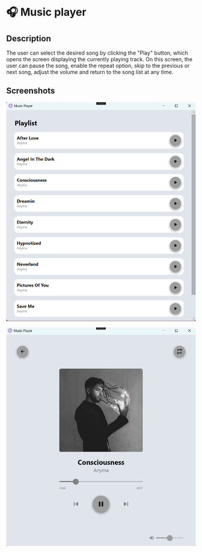 # 🎧 Music player
## Description
The user can select the desired song by clicking the "Play" button, which opens the screen displaying the currently playing track. On this screen, the user can pause the song, enable the repeat option, skip to the previous or next song, adjust the volume and return to the song list at any time.

## Screenshots
![screenshot](Screenshots/picture1.png)

![screenshot](Screenshots/picture2.png)
